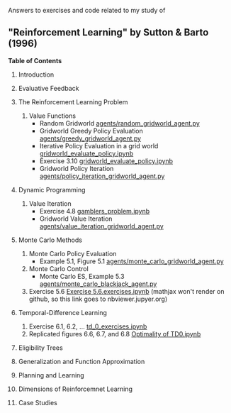 Answers to exercises and code related to my study of
## "Reinforcement Learning" by Sutton & Barto (1996)

**Table of Contents**

1. Introduction
1. Evaluative Feedback
1. The Reinforcement Learning Problem
    1. Value Functions
        - Random Gridworld [agents/random_gridworld_agent.py](https://github.com/PeterMitrano/sutton_and_barto_rl/blob/master/agents/random_gridworld_agent.py)
        - Gridworld Greedy Policy Evaluation [agents/greedy_gridworld_agent.py](https://github.com/PeterMitrano/sutton_and_barto_rl/blob/master/agents/greedy_gridworld_agent.py)
        - Iterative Policy Evaluation in a grid world [gridworld_evaluate_policy.ipynb](https://github.com/PeterMitrano/sutton_and_barto_rl/blob/master/gridworld_evaluate_policy.ipynb)
        - Exercise 3.10 [gridworld_evaluate_policy.ipynb](https://github.com/PeterMitrano/sutton_and_barto_rl/blob/master/gridworld_evaluate_policy.ipynb)
        - Gridworld Policy Iteration [agents/policy_iteration_gridworld_agent.py](https://github.com/PeterMitrano/sutton_and_barto_rl/blob/master/agents/policy_iteration_gridworld_agent.py)


1. Dynamic Programming
    1. Value Iteration
        - Exercise 4.8 [gamblers_problem.ipynb](https://github.com/PeterMitrano/sutton_and_barto_rl/blob/master/gamblers_problem.ipynb)
        - Gridworld Value Iteration [agents/value_iteration_gridworld_agent.py](https://github.com/PeterMitrano/sutton_and_barto_rl/blob/master/agents/value_iteration_gridworld_agent.py)

1. Monte Carlo Methods
    1. Monte Carlo Policy Evaluation
        - Example 5.1, Figure 5.1 [agents/monte_carlo_gridworld_agent.py](https://github.com/PeterMitrano/sutton_and_barto_rl/blob/master/agents/monte_carlo_gridworld_agent.py)
    1. Monte Carlo Control
        - Monte Carlo ES, Example 5.3 [agents/monte_carlo_blackjack_agent.py](https://github.com/PeterMitrano/sutton_and_barto_rl/blob/master/agents/monte_carlo_blackjack_agent.py)
    1. Exercise 5.6 [Exercise 5.6.exercises.ipynb](https://nbviewer.jupyter.org/github/PeterMitrano/sutton_and_barto_rl/blob/master/Exercise%205.6.ipynb) (mathjax won't render on github, so this link goes to nbviewer.jupyer.org)

1. Temporal-Difference Learning
    1. Exercise 6.1, 6.2, ... [td_0_exercises.ipynb](https://github.com/PeterMitrano/sutton_and_barto_rl/blob/master/td_0_exercises.ipynb)
    1. Replicated figures 6.6, 6.7, and 6.8 [Optimality of TD0.ipynb](https://github.com/PeterMitrano/sutton_and_barto_rl/blob/master/Optimality%20of%20TD%200.ipynb)

1. Eligibility Trees
1. Generalization and Function Approximation
1. Planning and Learning
1. Dimensions of Reinforcemnet Learning
1. Case Studies
